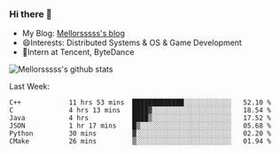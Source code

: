 ### Hi there 👋

- My Blog: [Mellorsssss's blog](https://mellorsssss.com/)
- 😄Interests: Distributed Systems & OS & Game Development
- 🤔Intern at Tencent, ByteDance


![Mellorsssss's github stats](https://github-readme-stats.vercel.app/api?username=Mellorsssss&show_icons=true&theme=radical)

<!-- ![Top Langs](https://github-readme-stats.vercel.app/api/top-langs/?username=anuraghazra&hide=javascript,html,typescript,css,glsl) -->

<!--
**Mellorsssss/Mellorsssss** is a ✨ _special_ ✨ repository because its `README.md` (this file) appears on your GitHub profile.

Here are some ideas to get you started:

- 🔭 I’m currently working on ...
- 🌱 I’m currently learning ...
- 👯 I’m looking to collaborate on ...
- 🤔 I’m looking for help with ...
- 💬 Ask me about ...
- 📫 How to reach me: ...
- 😄 Pronouns: ...
- ⚡ Fun fact: ...
-->

Last Week:
<!--START_SECTION:waka-->

```text
C++            11 hrs 53 mins  █████████████░░░░░░░░░░░░   52.10 %
C              4 hrs 13 mins   ████▓░░░░░░░░░░░░░░░░░░░░   18.54 %
Java           4 hrs           ████▒░░░░░░░░░░░░░░░░░░░░   17.52 %
JSON           1 hr 17 mins    █▒░░░░░░░░░░░░░░░░░░░░░░░   05.68 %
Python         30 mins         ▓░░░░░░░░░░░░░░░░░░░░░░░░   02.20 %
CMake          26 mins         ▒░░░░░░░░░░░░░░░░░░░░░░░░   01.94 %
```

<!--END_SECTION:waka-->

